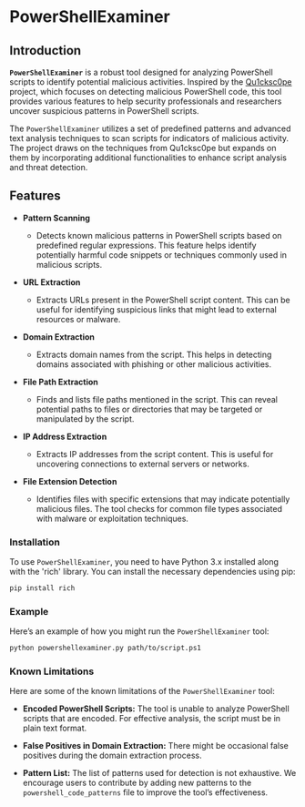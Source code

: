 # PowerShellExaminer

## Introduction

**`PowerShellExaminer`** is a robust tool designed for analyzing PowerShell scripts to identify potential malicious activities. Inspired by the [Qu1cksc0pe](https://github.com/CYB3RMX/Qu1cksc0pe) project, which focuses on detecting malicious PowerShell code, this tool provides various features to help security professionals and researchers uncover suspicious patterns in PowerShell scripts.

The `PowerShellExaminer` utilizes a set of predefined patterns and advanced text analysis techniques to scan scripts for indicators of malicious activity. The project draws on the techniques from Qu1cksc0pe but expands on them by incorporating additional functionalities to enhance script analysis and threat detection.

## Features

- **Pattern Scanning**
  - Detects known malicious patterns in PowerShell scripts based on predefined regular expressions. This feature helps identify potentially harmful code snippets or techniques commonly used in malicious scripts.
  
- **URL Extraction**
  - Extracts URLs present in the PowerShell script content. This can be useful for identifying suspicious links that might lead to external resources or malware.

- **Domain Extraction**
  - Extracts domain names from the script. This helps in detecting domains associated with phishing or other malicious activities.

- **File Path Extraction**
  - Finds and lists file paths mentioned in the script. This can reveal potential paths to files or directories that may be targeted or manipulated by the script.

- **IP Address Extraction**
  - Extracts IP addresses from the script content. This is useful for uncovering connections to external servers or networks.

- **File Extension Detection**
  - Identifies files with specific extensions that may indicate potentially malicious files. The tool checks for common file types associated with malware or exploitation techniques.

### Installation

To use `PowerShellExaminer`, you need to have Python 3.x installed along with the 'rich' library. You can install the necessary dependencies using pip:

```bash
pip install rich
```

### Example

Here’s an example of how you might run the `PowerShellExaminer` tool:

```bash
python powershellexaminer.py path/to/script.ps1
```

### Known Limitations

Here are some of the known limitations of the `PowerShellExaminer` tool:

- **Encoded PowerShell Scripts:** The tool is unable to analyze PowerShell scripts that are encoded. For effective analysis, the script must be in plain text format.

- **False Positives in Domain Extraction:** There might be occasional false positives during the domain extraction process.

- **Pattern List:** The list of patterns used for detection is not exhaustive. We encourage users to contribute by adding new patterns to the `powershell_code_patterns` file to improve the tool’s effectiveness.
